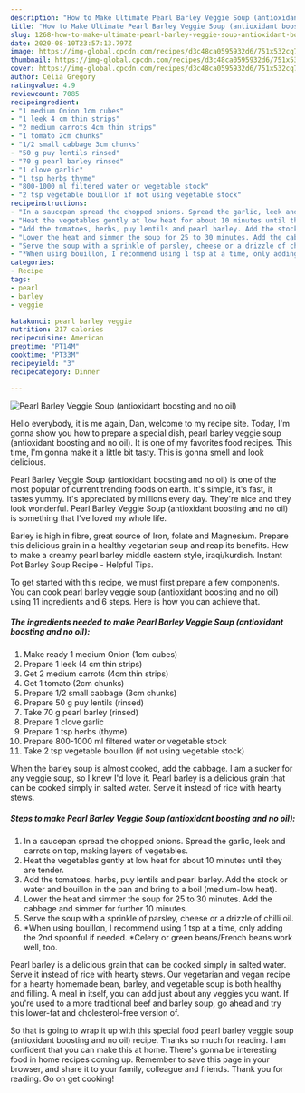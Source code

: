 ```yaml
---
description: "How to Make Ultimate Pearl Barley Veggie Soup (antioxidant boosting and no oil)"
title: "How to Make Ultimate Pearl Barley Veggie Soup (antioxidant boosting and no oil)"
slug: 1268-how-to-make-ultimate-pearl-barley-veggie-soup-antioxidant-boosting-and-no-oil
date: 2020-08-10T23:57:13.797Z
image: https://img-global.cpcdn.com/recipes/d3c48ca0595932d6/751x532cq70/pearl-barley-veggie-soup-antioxidant-boosting-and-no-oil-recipe-main-photo.jpg
thumbnail: https://img-global.cpcdn.com/recipes/d3c48ca0595932d6/751x532cq70/pearl-barley-veggie-soup-antioxidant-boosting-and-no-oil-recipe-main-photo.jpg
cover: https://img-global.cpcdn.com/recipes/d3c48ca0595932d6/751x532cq70/pearl-barley-veggie-soup-antioxidant-boosting-and-no-oil-recipe-main-photo.jpg
author: Celia Gregory
ratingvalue: 4.9
reviewcount: 7085
recipeingredient:
- "1 medium Onion 1cm cubes"
- "1 leek 4 cm thin strips"
- "2 medium carrots 4cm thin strips"
- "1 tomato 2cm chunks"
- "1/2 small cabbage 3cm chunks"
- "50 g puy lentils rinsed"
- "70 g pearl barley rinsed"
- "1 clove garlic"
- "1 tsp herbs thyme"
- "800-1000 ml filtered water or vegetable stock"
- "2 tsp vegetable bouillon if not using vegetable stock"
recipeinstructions:
- "In a saucepan spread the chopped onions. Spread the garlic, leek and carrots on top, making layers of vegetables."
- "Heat the vegetables gently at low heat for about 10 minutes until they are tender."
- "Add the tomatoes, herbs, puy lentils and pearl barley. Add the stock or water and bouillon in the pan and bring to a boil (medium-low heat)."
- "Lower the heat and simmer the soup for 25 to 30 minutes. Add the cabbage and simmer for further 10 minutes."
- "Serve the soup with a sprinkle of parsley, cheese or a drizzle of chilli oil."
- "*When using bouillon, I recommend using 1 tsp at a time, only adding the 2nd spoonful if needed. *Celery or green beans/French beans work well, too."
categories:
- Recipe
tags:
- pearl
- barley
- veggie

katakunci: pearl barley veggie 
nutrition: 217 calories
recipecuisine: American
preptime: "PT14M"
cooktime: "PT33M"
recipeyield: "3"
recipecategory: Dinner

---
```



![Pearl Barley Veggie Soup (antioxidant boosting and no oil)](https://img-global.cpcdn.com/recipes/d3c48ca0595932d6/751x532cq70/pearl-barley-veggie-soup-antioxidant-boosting-and-no-oil-recipe-main-photo.jpg)

Hello everybody, it is me again, Dan, welcome to my recipe site. Today, I'm gonna show you how to prepare a special dish, pearl barley veggie soup (antioxidant boosting and no oil). It is one of my favorites food recipes. This time, I'm gonna make it a little bit tasty. This is gonna smell and look delicious.

Pearl Barley Veggie Soup (antioxidant boosting and no oil) is one of the most popular of current trending foods on earth. It's simple, it's fast, it tastes yummy. It's appreciated by millions every day. They're nice and they look wonderful. Pearl Barley Veggie Soup (antioxidant boosting and no oil) is something that I've loved my whole life.

Barley is high in fibre, great source of Iron, folate and Magnesium. Prepare this delicious grain in a healthy vegetarian soup and reap its benefits. How to make a creamy pearl barley middle eastern style, iraqi/kurdish. Instant Pot Barley Soup Recipe - Helpful Tips.


To get started with this recipe, we must first prepare a few components. You can cook pearl barley veggie soup (antioxidant boosting and no oil) using 11 ingredients and 6 steps. Here is how you can achieve that.

<!--inarticleads1-->

##### The ingredients needed to make Pearl Barley Veggie Soup (antioxidant boosting and no oil):

1. Make ready 1 medium Onion (1cm cubes)
1. Prepare 1 leek (4 cm thin strips)
1. Get 2 medium carrots (4cm thin strips)
1. Get 1 tomato (2cm chunks)
1. Prepare 1/2 small cabbage (3cm chunks)
1. Prepare 50 g puy lentils (rinsed)
1. Take 70 g pearl barley (rinsed)
1. Prepare 1 clove garlic
1. Prepare 1 tsp herbs (thyme)
1. Prepare 800-1000 ml filtered water or vegetable stock
1. Take 2 tsp vegetable bouillon (if not using vegetable stock)


When the barley soup is almost cooked, add the cabbage. I am a sucker for any veggie soup, so I knew I&#39;d love it. Pearl barley is a delicious grain that can be cooked simply in salted water. Serve it instead of rice with hearty stews. 

<!--inarticleads2-->

##### Steps to make Pearl Barley Veggie Soup (antioxidant boosting and no oil):

1. In a saucepan spread the chopped onions. Spread the garlic, leek and carrots on top, making layers of vegetables.
1. Heat the vegetables gently at low heat for about 10 minutes until they are tender.
1. Add the tomatoes, herbs, puy lentils and pearl barley. Add the stock or water and bouillon in the pan and bring to a boil (medium-low heat).
1. Lower the heat and simmer the soup for 25 to 30 minutes. Add the cabbage and simmer for further 10 minutes.
1. Serve the soup with a sprinkle of parsley, cheese or a drizzle of chilli oil.
1. *When using bouillon, I recommend using 1 tsp at a time, only adding the 2nd spoonful if needed. *Celery or green beans/French beans work well, too.


Pearl barley is a delicious grain that can be cooked simply in salted water. Serve it instead of rice with hearty stews. Our vegetarian and vegan recipe for a hearty homemade bean, barley, and vegetable soup is both healthy and filling. A meal in itself, you can add just about any veggies you want. If you&#39;re used to a more traditional beef and barley soup, go ahead and try this lower-fat and cholesterol-free version of. 

So that is going to wrap it up with this special food pearl barley veggie soup (antioxidant boosting and no oil) recipe. Thanks so much for reading. I am confident that you can make this at home. There's gonna be interesting food in home recipes coming up. Remember to save this page in your browser, and share it to your family, colleague and friends. Thank you for reading. Go on get cooking!
